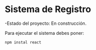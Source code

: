 <h1>Sistema de Registro</h1>

-Estado del proyecto: En construcción.

Para ejecutar el sistema debes poner:

```` npm instal react ````
